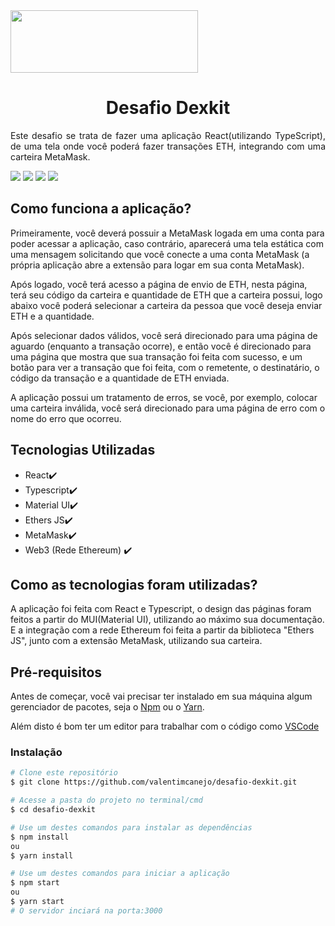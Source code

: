 

<img src="https://i.imgur.com/GMyW3xS.png" width="300px" height="100px"/>

<h1 align="center"> Desafio Dexkit </h1>

<p align="justify"> Este desafio se trata de fazer uma aplicação React(utilizando TypeScript), de uma tela onde você poderá fazer transações ETH, integrando com uma carteira MetaMask. </p>


<img src="https://img.shields.io/badge/react-17.0.2-blue"/>  <img src="https://img.shields.io/badge/ethers-5.5.2-informational"/>  <img src="https://img.shields.io/badge/typescript-4.5.3-9cf"/>  <img src="https://img.shields.io/badge/%40mui%2Fmaterial-5.2.3-blue"/>

<h2>Como funciona a aplicação?</h2>

Primeiramente, você deverá possuir a MetaMask logada em uma conta para poder acessar a aplicação, caso contrário, aparecerá uma tela estática com uma mensagem solicitando que você conecte a uma conta MetaMask (a própria aplicação abre a extensão para logar em sua conta MetaMask). <br>

Após logado, você terá acesso a página de envio de ETH, nesta página, terá seu código da carteira e quantidade de ETH que a carteira possui, logo abaixo você poderá selecionar a carteira da pessoa que você deseja enviar ETH e a quantidade.<br>

Após selecionar dados válidos, você será direcionado para uma página de aguardo (enquanto a transação ocorre), e então você é direcionado para uma página que mostra que sua transação foi feita com sucesso, e um botão para ver a transação que foi feita, com o remetente, o destinatário, o código da transação e a quantidade de ETH enviada.<br>

A aplicação possui um tratamento de erros, se você, por exemplo, colocar uma carteira inválida, você será direcionado para uma página de erro com o nome do erro que ocorreu.

<h2>Tecnologias Utilizadas</h2>

<!--ts-->
   * React:heavy_check_mark:
   * Typescript:heavy_check_mark:
   * Material UI:heavy_check_mark:
   * Ethers JS:heavy_check_mark:
   * MetaMask:heavy_check_mark:
   * Web3 (Rede Ethereum) 	:heavy_check_mark:
   
<!--te-->
<h2>Como as tecnologias foram utilizadas?</h2>

A aplicação foi feita com React e Typescript, o design das páginas foram feitos a partir do MUI(Material UI), utilizando ao máximo sua documentação. E a integração com a rede Ethereum foi feita a partir da biblioteca "Ethers JS", junto com a extensão MetaMask, utilizando sua carteira.

<h2>Pré-requisitos</h2>


Antes de começar, você vai precisar ter instalado em sua máquina algum gerenciador de pacotes, seja o [Npm](https://www.npmjs.com) ou o [Yarn](https://yarnpkg.com).

Além disto é bom ter um editor para trabalhar com o código como [VSCode](https://code.visualstudio.com/)

<!--te-->
### Instalação

```bash
# Clone este repositório
$ git clone https://github.com/valentimcanejo/desafio-dexkit.git

# Acesse a pasta do projeto no terminal/cmd
$ cd desafio-dexkit

# Use um destes comandos para instalar as dependências
$ npm install 
ou
$ yarn install

# Use um destes comandos para iniciar a aplicação
$ npm start 
ou
$ yarn start
# O servidor inciará na porta:3000
```
